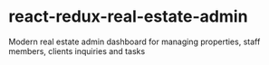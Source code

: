 # react-redux-real-estate-admin

Modern real estate admin dashboard for managing properties, staff members, clients inquiries and tasks
